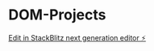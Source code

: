 # DOM-Projects

[Edit in StackBlitz next generation editor ⚡️](https://stackblitz.com/~/github.com/poojakatre53/02-BMI-Calculator)
